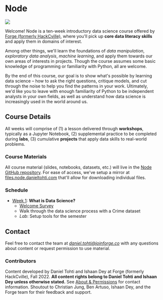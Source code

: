 # Node
![](tools/images/forge-coral-banner.png)

Welcome! Node is a ten-week introductory data science course offered by [Forge (formerly HackCville)](https://joinforge.co/), where you'll pick up **core data literacy skills** and apply them in domains of interest.

Among other things, we'll learn the foundations of *data manipulation*, *exploratory data analysis*, *machine learning*, and apply them towards our own areas of interests in projects. Though the course assumes some basic knowledge of programming or familiarity with Python, all are welcome.

By the end of this course, our goal is to show what's possible by learning data science – how to ask the right questions, critique models, and cut through the noise to help you find the patterns in your work. Ultimately, we'd like you to leave with enough familiarity of Python to be independent analysts in your own fields, as well as understand how data science is increasingly used in the world around us.

## Course Details 
All weeks will comprise of (1) a lesson delivered through **workshops**, typically as a Jupyter Notebook, (2) supplemental practice to be completed during **labs**, (3) cumulative **projects** that apply data skills to real-world problems. 

### Course Materials
All course material (slides, notebooks, datasets, etc.) will live in the [Node GitHub repository](https://github.com/dt3zjy/node). For ease of access, we've setup a mirror at [files.node.danieltohti.com](https://files.node.danieltohti.com/) that'll allow for downloading individual files.

### Schedule
- [Week 1](./week-1): **What is Data Science?** 
    - [Welcome Survey](https://forms.gle/rNWabuQsRDWTXhxB8)
    - Walk through the data science process with a Crime dataset
    - *Lab*: Setup tools for the semester
<!--
- [Week 2](./week-2): **Panda, Panda, Panda** 
    - What is a DataFrame? Learn the lingo of Pandas with masks, chaining, and groupbys
    - *Lab*: Develop business insights with Gap sales data
    - [Project 1](projects/project-1/): Data Ethics

- [Week 3](./week-3): **Everything Data Wrangling** 
    - Handle irregular data types and aggregate data from several sources
    - *Lab*: Develop business insights with Gap sales data

- [Week 4](./week-4): **Show, Don't Tell** 
    - Let your audience explore with you by building dynamic visualizations of the Seattle rental market
    - *Lab*: Practice end-to-end EDA

- [Week 5](./week-6): **I, Robot** 
    - A conceptual introduction to AI and ML. Identify applications and build an intuition for the ML pipeline
    - *Lab*: Start the ML pipeline to predict Node student majors

- [Week 7](./week-7): **Breaking the Black Box** 
    - A visual dive into some classification methods: decision trees and k-nearest neighbors
    - *Lab*: Understand model behavior with explainable machine learning
- [Week 8](./week-8): **More Than Just Accuracy** 
    - Critically evaluate model performance through an animated approach
    - *[Project 3](./project-3) (Option 1)*: Compete with your peers on Kaggle to build the best model
- [Week 9](./week-9): **Beyond ML** 
    - Explore topics ranging from APIs, NLP, web scraping & more, taught by our PCs
    - *[Project 3](./project-3) (Option 2)*: Learn something on your own, and publish an article on Medium!
- [Week 10](./week-10): **Show and Tell** 
    - Show off your work! Show us anything you've made this semester, and we'll present what we're excited about, too.
-->
## Contact
Feel free to contact the team at *daniel.tohti@joinforge.co* with any questions about content or request permission to use material.

### Contributors
Content developed by Daniel Tohti and Ishaan Dey at Forge (formerly HackCville), Fall 2022. **All content rights belong to Daniel Tohti and Ishaan Dey unless otherwise stated.** See [About & Permissions](tools/about/ABOUT.md) for contact information. Shoutout to Christian Jung, Ben Artuso, Ishaan Dey, and the Forge team for their feedback and support.
